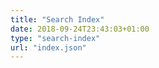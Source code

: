 ```yaml
---
title: "Search Index"
date: 2018-09-24T23:43:03+01:00
type: "search-index"
url: "index.json"
---
```


